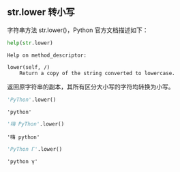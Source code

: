 ## str.lower 转小写

字符串方法 str.lower()，Python 官方文档描述如下：


```python
help(str.lower)
```

    Help on method_descriptor:
    
    lower(self, /)
        Return a copy of the string converted to lowercase.
    
    

返回原字符串的副本，其所有区分大小写的字符均转换为小写。


```python
'PyThon'.lower()
```




    'python'




```python
'嗨 PyThon'.lower()
```




    '嗨 python'




```python
'PyThon Γ'.lower()
```




    'python γ'


